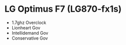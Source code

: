 # LG Optimus F7 (LG870-fx1s)

- 1.7ghz Overclock
- Lionheart Gov
- Intellidemand Gov
- Conservative Gov
